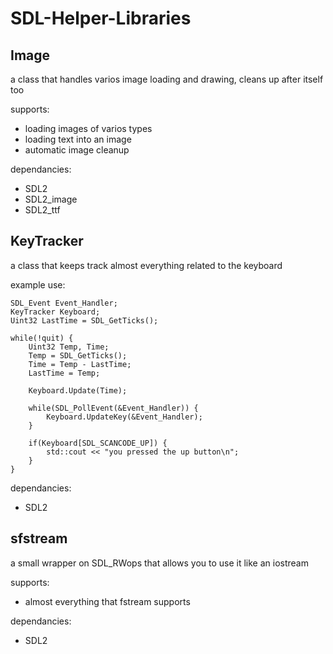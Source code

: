 # SDL-Helper-Libraries


## Image
a class that handles varios image loading and drawing, cleans up after itself too

supports: 
* loading images of varios types
* loading text into an image
* automatic image cleanup

dependancies:
* SDL2
* SDL2_image
* SDL2_ttf


## KeyTracker
a class that keeps track almost everything related to the keyboard

example use:

	SDL_Event Event_Handler;
	KeyTracker Keyboard;
    Uint32 LastTime = SDL_GetTicks();
  
	while(!quit) {
		Uint32 Temp, Time;
		Temp = SDL_GetTicks();
		Time = Temp - LastTime;
		LastTime = Temp;

		Keyboard.Update(Time);

		while(SDL_PollEvent(&Event_Handler)) {
			Keyboard.UpdateKey(&Event_Handler);
		}
    
    	if(Keyboard[SDL_SCANCODE_UP]) {
    		std::cout << "you pressed the up button\n";
		}
	}

dependancies:
* SDL2


## sfstream
a small wrapper on SDL_RWops that allows you to use it like an iostream

supports:
* almost everything that fstream supports

dependancies:
* SDL2
